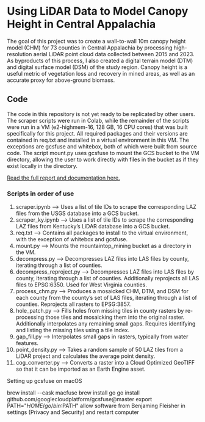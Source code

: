 # Using LiDAR Data to Model Canopy Height in Central Appalachia
The goal of this project was to create a wall-to-wall 10m canopy height model (CHM) for 73 counties in Central Appalachia by processing high-resolution aerial LiDAR point cloud data collected between 2015 and 2023. As byproducts of this process, I also created a digital terrain model (DTM) and digital surface model (DSM) of the study region. Canopy height is a useful metric of vegetation loss and recovery in mined areas, as well as an accurate proxy for above-ground biomass.

## Code
The code in this repository is not yet ready to be replicated by other users. The scraper scripts were run in Colab, while the remainder of the scripts were run in a VM (e2-highmem-16, 128 GB, 16 CPU cores) that was built specifically for this project. All required packages and their versions are contained in req.txt and installed in a virtual environment in this VM. The exceptions are gcsfuse and whitebox, both of which were built from source code. The script mount.py uses gcsfuse to mount the GCS bucket to the VM directory, allowing the user to work directly with files in the bucket as if they exist locally in the directory.

[Read the full report and documentation here.](https://docs.google.com/document/d/1bMBGrUBo6LNwxNrPXTVW6mD1SCKbbWqQ_B9PEYEKGdk/edit?usp=sharing)

### Scripts in order of use
1. scraper.ipynb --> Uses a list of tile IDs to scrape the corresponding LAZ files from the USGS database into a GCS bucket.
2. scraper_ky.ipynb --> Uses a list of tile IDs to scrape the corresponding LAZ files from Kentucky’s LiDAR database into a GCS bucket.
3. req.txt --> Contains all packages to install to the virtual environment, with the exception of whitebox and gcsfuse.
4. mount.py --> Mounts the mountaintop_mining bucket as a directory in the VM.
5. decompress.py --> Decompresses LAZ files into LAS files by county, iterating through a list of counties.
6. decompress_reproject.py --> Decompresses LAZ files into LAS files by county, iterating through a list of counties. Additionally reprojects all LAS files to EPSG:6350. Used for West Virginia counties.
7. process_chm.py --> Produces a mosaicked CHM, DTM, and DSM for each county from the county’s set of LAS files, iterating through a list of counties. Reprojects all rasters to EPSG:3857.
8. hole_patch.py --> Fills holes from missing tiles in county rasters by re-processing those tiles and mosaicking them into the original raster. Additionally interpolates any remaining small gaps. Requires identifying and listing the missing tiles using a tile index.
9. gap_fill.py --> Interpolates small gaps in rasters, typically from water features.
10. point_density.py --> Takes a random sample of 50 LAZ tiles from a LiDAR project and calculates the average point density.
11. cog_converter.py --> Converts a raster into a Cloud Optimized GeoTIFF so that it can be imported as an Earth Engine asset.



Setting up gcsfuse on macOS

brew install --cask macfuse
brew install go
go install github.com/googlecloudplatform/gcsfuse@master
export PATH="$HOME/go/bin:$PATH"
allow software from Benjaming Fleisher in settings (Privacy and Security) and restart computer
